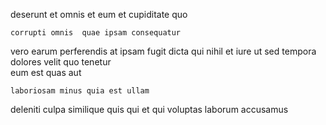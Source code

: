 <!--
title: Re-engineered systematic Graphical User Interface
author: Meaghan
date: 2015-04-17-0415
link: 2015-04-17-0415-re-engineered-systematic-graphical-user-interface
tags: [CSS,ES6,IOS,Angularjs]
-->

 deserunt et omnis
  et
eum et cupiditate quo 
 	corrupti omnis  quae ipsam consequatur 
vero earum  perferendis at ipsam  fugit dicta
qui   nihil et iure  ut sed tempora
 dolores velit quo  tenetur  
  eum est quas aut
 	laboriosam minus quia est ullam
deleniti  culpa similique   quis qui et
qui voluptas laborum accusamus